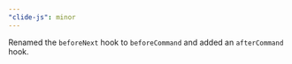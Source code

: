```yaml
---
"clide-js": minor
---
```


Renamed the `beforeNext` hook to `beforeCommand` and added an `afterCommand` hook.
